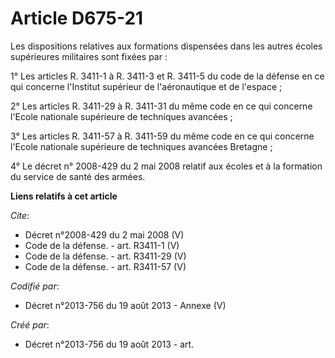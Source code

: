 # Article D675-21

Les dispositions relatives aux formations dispensées dans les autres écoles supérieures militaires sont fixées par : 

1° Les articles R. 3411-1 à R. 3411-3 et R. 3411-5 du code de la défense en ce qui concerne l'Institut supérieur de
l'aéronautique et de l'espace ; 

2° Les articles R. 3411-29 à R. 3411-31 du même code en ce qui concerne l'Ecole nationale supérieure de techniques
avancées ; 

3° Les articles R. 3411-57 à R. 3411-59 du même code en ce qui concerne l'Ecole nationale supérieure de techniques avancées
Bretagne ; 

4° Le décret n° 2008-429 du 2 mai 2008 relatif aux écoles et à la formation du service de santé des armées.

**Liens relatifs à cet article**

_Cite_:

  - Décret n°2008-429  du 2 mai 2008 (V)
  - Code de la défense. - art. R3411-1 (V)
  - Code de la défense. - art. R3411-29 (V)
  - Code de la défense. - art. R3411-57 (V)

_Codifié par_:

  - Décret n°2013-756 du 19 août 2013 -  Annexe (V)

_Créé par_:

  - Décret n°2013-756 du 19 août 2013 - art.
